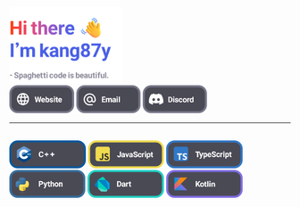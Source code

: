 <p align="left">
    <img width="40%" src="./image/basic_banner.png"></img>
    <br>
    <a href="https://kang87y.com" target="blank_"><img height="50px" src="./image/widgets/website.png"></img></a>
    <a href="mailto:contact@kang87y.com" target="blank_"><img height="50px" src="./image/widgets/email.png"></img></a>
    <a href="https://discord.com/users/@kang87y" target="blank_"><img height="50px" src="./image/widgets/discord.png"></img></a>
    <br>
    <hr>
    <br>
    <img height="50px" src="./image/widgets/cpp.png"></img>
    <img height="50px" src="./image/widgets/js.png"></img>
    <img height="50px" src="./image/widgets/ts.png"></img>
    <br>
    <img height="50px" src="./image/widgets/py.png"></img>
    <img height="50px" src="./image/widgets/dart.png"></img>
    <img height="50px" src="./image/widgets/kotlin.png"></img>
</p>
